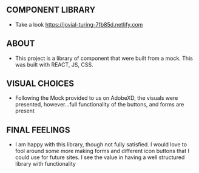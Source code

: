 ## COMPONENT LIBRARY

* Take a look https://jovial-turing-7fb85d.netlify.com

## ABOUT

* This project is a library of component that were built from a mock. This was built with REACT, JS, CSS.
 
## VISUAL CHOICES 

* Following the Mock provided to us on AdobeXD, the visuals were presented, however...full functionality of the buttons, and forms are present 

## FINAL FEELINGS

* I am happy with this library, though not fully satisfied. I would love to fool around some more making forms and different icon buttons that I could use for future sites. I see the value in having a well structured library with functionality 
